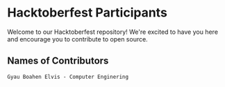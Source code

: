 # Hacktoberfest Participants

Welcome to our Hacktoberfest repository! We're excited to have you here and encourage you to contribute to open source.

## Names of Contributors
```
Gyau Boahen Elvis - Computer Enginering
```
  
